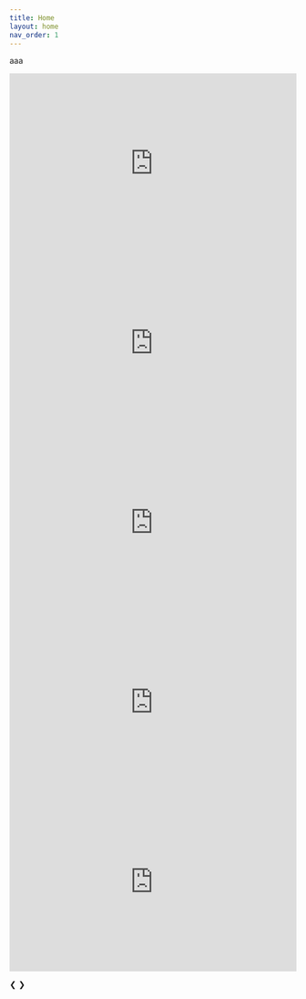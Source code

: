```yaml
---
title: Home
layout: home
nav_order: 1
---
```

aaa

<!DOCTYPE html>
<html lang="en">
<head>
<meta charset="UTF-8">
<meta name="viewport" content="width=device-width, initial-scale=1.0">
<title>YouTube Video Slideshow</title>
<style>
  .slideshow-container {
    position: relative;
    max-width: 800px;
    margin: auto;
    overflow: hidden;
  }

  .video-container {
    display: none;
  }

  .arrow {
    cursor: pointer;
    position: absolute;
    top: 50%;
    transform: translateY(-50%);
    width: 50px;
    height: 50px;
    background-color: rgba(0, 0, 0, 0.5);
    color: #fff;
    text-align: center;
    line-height: 50px;
    font-size: 24px;
  }

  .prev {
    left: -50px; /* Adjust the position */
  }

  .next {
    right: -50px; /* Adjust the position */
  }
</style>
</head>
<body>

<div class="slideshow-container">
  <div class="video-container">
    <iframe width="100%" height="315" src="https://www.youtube.com/embed/VIDEO_ID_1" frameborder="0" allowfullscreen></iframe>
  </div>
  <div class="video-container">
    <iframe width="100%" height="315" src="https://www.youtube.com/embed/VIDEO_ID_2" frameborder="0" allowfullscreen></iframe>
  </div>
  <div class="video-container">
    <iframe width="100%" height="315" src="https://www.youtube.com/embed/VIDEO_ID_3" frameborder="0" allowfullscreen></iframe>
  </div>
  <div class="video-container">
    <iframe width="100%" height="315" src="https://www.youtube.com/embed/VIDEO_ID_4" frameborder="0" allowfullscreen></iframe>
  </div>
  <div class="video-container">
    <iframe width="100%" height="315" src="https://www.youtube.com/embed/VIDEO_ID_5" frameborder="0" allowfullscreen></iframe>
  </div>

  <a class="arrow prev" onclick="plusSlides(-1)">&#10094;</a>
  <a class="arrow next" onclick="plusSlides(1)">&#10095;</a>
</div>

<script>
  var slideIndex = 1;
  showSlides(slideIndex);

  function plusSlides(n) {
    showSlides(slideIndex += n);
  }

  function showSlides(n) {
    var i;
    var slides = document.getElementsByClassName("video-container");
    if (n > slides.length) {slideIndex = 1}    
    if (n < 1) {slideIndex = slides.length}
    for (i = 0; i < slides.length; i++) {
        slides[i].style.display = "none";  
    }
    slides[slideIndex-1].style.display = "block";  
  }
</script>

</body>
</html>
